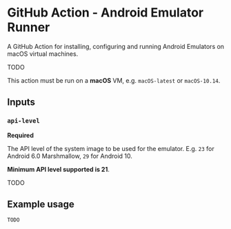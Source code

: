 # GitHub Action - Android Emulator Runner

A GitHub Action for installing, configuring and running Android Emulators on macOS virtual machines.

TODO

This action must be run on a **macOS** VM, e.g. `macOS-latest` or `macOS-10.14`.

## Inputs

### `api-level`

**Required**

The API level of the system image to be used for the emulator. E.g. `23` for Android 6.0 Marshmallow, `29` for Android 10.

**Minimum API level supported is 21**.

TODO

## Example usage

```
TODO
```
